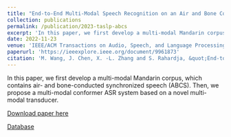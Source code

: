 ```yaml
---
title: "End-to-End Multi-Modal Speech Recognition on an Air and Bone Conducted Speech Corpus"
collection: publications
permalink: /publication/2023-taslp-abcs
excerpt: 'In this paper, we first develop a multi-modal Mandarin corpus, which contains air- and bone-conducted synchronized speech (ABCS). Then, we propose a multi-modal conformer ASR system based on a novel multi-modal transducer.'
date: 2022-11-23
venue: 'IEEE/ACM Transactions on Audio, Speech, and Language Processing'
paperurl: 'https://ieeexplore.ieee.org/document/9961873'
citation: 'M. Wang, J. Chen, X. -L. Zhang and S. Rahardja, &quot;End-to-End Multi-Modal Speech Recognition on an Air and Bone Conducted Speech Corpus,&quot; in <i>IEEE/ACM Transactions on Audio, Speech, and Language Processing</i>, vol. 31, pp. 513-524, 2023, doi: 10.1109/TASLP.2022.3224305.'
---
```

In this paper, we first develop a multi-modal Mandarin corpus, which contains air- and bone-conducted synchronized speech (ABCS). Then, we propose a multi-modal conformer ASR system based on a novel multi-modal transducer.

[Download paper here](https://ieeexplore.ieee.org/document/9961873)

[Database](https://github.com/wangmou21/abcs)
